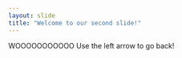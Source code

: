 ```yaml
---
layout: slide
title: "Welcome to our second slide!"
---
```

WOOOOOOOOOOO
Use the left arrow to go back!
